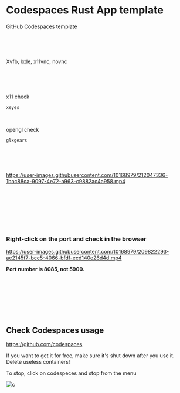 # Codespaces Rust App template

GitHub Codespaces template

<br><br><br>

Xvfb, lxde, x11vnc, novnc

<br><br><br>

x11 check
```
xeyes
```

<br>

opengl check
```
glxgears
```


<br><br><br>



https://user-images.githubusercontent.com/10168979/212047336-1bac88ca-9097-4e72-a963-c9882ac4a958.mp4











<br><br><br><br><br><br>


### Right-click on the port and check in the browser

https://user-images.githubusercontent.com/10168979/209822293-ae2145f7-bcc5-4066-bfdf-ecd140e26d4d.mp4

**Port number is 8085, not 5900.**

<br><br><br><br><br><br>

## Check Codespaces usage

https://github.com/codespaces  

If you want to get it for free, make sure it's shut down after you use it.  
Delete useless containers!

To stop, click on codespeces and stop from the menu

![c](https://user-images.githubusercontent.com/10168979/209823266-8ae47f4e-f86e-44a7-a013-dd480fa6c3ad.png)

<br><br><br><br><br><br>
<br><br><br><br><br><br>


